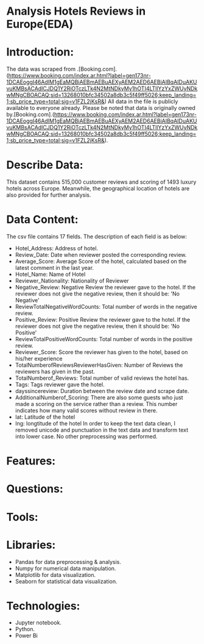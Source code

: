 # Analysis Hotels Reviews in Europe(EDA)

# Introduction:
The data was scraped from .[Booking.com].(https://www.booking.com/index.ar.html?label=gen173nr-1DCAEoggI46AdIM1gEaMQBiAEBmAEBuAEXyAEM2AED6AEBiAIBqAIDuAKUvuKMBsACAdICJDQ1Y2RiOTczLTk4N2MtNDkyMy1hOTI4LTllYzYxZWUyNDkwMNgCBOACAQ;sid=13268010bfc34502a8db3c5f49ff5026;keep_landing=1;sb_price_type=total;sig=v1FZL2jKsR&)
All data in the file is publicly available to everyone already.
Please be noted that data is originally owned by.[Booking.com].(https://www.booking.com/index.ar.html?label=gen173nr-1DCAEoggI46AdIM1gEaMQBiAEBmAEBuAEXyAEM2AED6AEBiAIBqAIDuAKUvuKMBsACAdICJDQ1Y2RiOTczLTk4N2MtNDkyMy1hOTI4LTllYzYxZWUyNDkwMNgCBOACAQ;sid=13268010bfc34502a8db3c5f49ff5026;keep_landing=1;sb_price_type=total;sig=v1FZL2jKsR&).

# Describe Data:
This dataset contains 515,000 customer reviews and scoring of 1493 luxury hotels across Europe. Meanwhile, the geographical location of hotels are also provided for further analysis.
# Data Content:
The csv file contains 17 fields. The description of each field is as below:

- Hotel_Address: Address of hotel.
- Review_Date: Date when reviewer posted the corresponding review.
- Average_Score: Average Score of the hotel, calculated based on the latest comment in the last year.
- Hotel_Name: Name of Hotel
- Reviewer_Nationality: Nationality of Reviewer
- Negative_Review: Negative Review the reviewer gave to the hotel. If the reviewer does not give the negative review, then it should be: 'No Negative'
- ReviewTotalNegativeWordCounts: Total number of words in the negative review.
- Positive_Review: Positive Review the reviewer gave to the hotel. If the reviewer does not give the negative review, then it should be: 'No Positive'
- ReviewTotalPositiveWordCounts: Total number of words in the positive review.
- Reviewer_Score: Score the reviewer has given to the hotel, based on his/her experience
- TotalNumberofReviewsReviewerHasGiven: Number of Reviews the reviewers has given in the past.
- TotalNumberof_Reviews: Total number of valid reviews the hotel has.
- Tags: Tags reviewer gave the hotel.
- dayssincereview: Duration between the review date and scrape date.
- AdditionalNumberof_Scoring: There are also some guests who just made a scoring on the service rather than a review. This number indicates how many valid scores without review in there.
- lat: Latitude of the hotel
- lng: longtitude of the hotel
In order to keep the text data clean, I removed unicode and punctuation in the text data and transform text into lower case. No other preprocessing was performed.

# Features:

# Questions:

# Tools:
# Libraries:
-	Pandas for data preprocessing & analysis.
-	Numpy for numerical data manipulation.
-	Matplotlib for data visualization.
- Seaborn for statistical data visualization.
# Technologies:
- Jupyter notebook.
- Python.
- Power Bi

